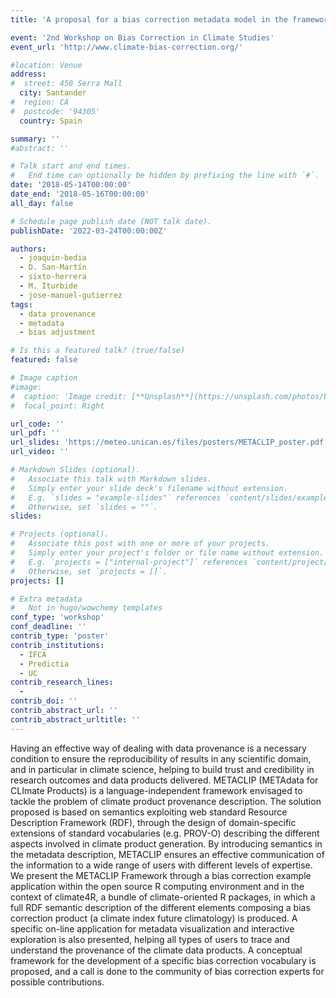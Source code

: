 ```yaml
---
title: 'A proposal for a bias correction metadata model in the framework of METACLIP (METAdata for CLImate Products)'

event: '2nd Workshop on Bias Correction in Climate Studies'
event_url: 'http://www.climate-bias-correction.org/'

#location: Venue
address:
#  street: 450 Serra Mall
  city: Santander
#  region: CA
#  postcode: '94305'
  country: Spain

summary: ''
#abstract: ''

# Talk start and end times.
#   End time can optionally be hidden by prefixing the line with `#`.
date: '2018-05-14T00:00:00'
date_end: '2018-05-16T00:00:00'
all_day: false

# Schedule page publish date (NOT talk date).
publishDate: '2022-03-24T00:00:00Z'

authors: 
  - joaquin-bedia
  - D. San-Martín
  - sixto-herrera
  - M. Iturbide
  - jose-manuel-gutierrez
tags: 
  - data provenance
  - metadata
  - bias adjustment

# Is this a featured talk? (true/false)
featured: false

# Image caption
#image:
#  caption: 'Image credit: [**Unsplash**](https://unsplash.com/photos/bzdhc5b3Bxs)'
#  focal_point: Right

url_code: ''
url_pdf: ''
url_slides: 'https://meteo.unican.es/files/posters/METACLIP_poster.pdf'
url_video: ''

# Markdown Slides (optional).
#   Associate this talk with Markdown slides.
#   Simply enter your slide deck's filename without extension.
#   E.g. `slides = "example-slides"` references `content/slides/example-slides.md`.
#   Otherwise, set `slides = ""`.
slides:

# Projects (optional).
#   Associate this post with one or more of your projects.
#   Simply enter your project's folder or file name without extension.
#   E.g. `projects = ["internal-project"]` references `content/project/deep-learning/index.md`.
#   Otherwise, set `projects = []`.
projects: []

# Extra metadata
#   Not in hugo/wowchemy templates
conf_type: 'workshop'
conf_deadline: ''
contrib_type: 'poster'
contrib_institutions: 
  - IFCA
  - Predictia
  - UC
contrib_research_lines: 
  - 
contrib_doi: ''
contrib_abstract_url: ''
contrib_abstract_urltitle: ''
---
```


Having an effective way of dealing with data provenance is a necessary condition to ensure the reproducibility of results in any scientific domain, and in particular in climate science, helping to build trust and credibility in research outcomes and data products delivered. METACLIP (METAdata for CLImate Products) is a language-independent framework envisaged to tackle the problem of climate product provenance description. The solution proposed is based on semantics exploiting web standard Resource Description Framework (RDF), through the design of domain-specific extensions of standard vocabularies (e.g. PROV-O) describing the different aspects involved in climate product generation. By introducing semantics in the metadata description, METACLIP ensures an effective communication of the information to a wide range of users with different levels of expertise. We present the METACLIP Framework through a bias correction example application within the open source R computing environment and in the context of climate4R, a bundle of climate-oriented R packages, in which a full RDF semantic description of the different elements composing a bias correction product (a climate index future climatology) is produced. A specific on-line application for metadata visualization and interactive exploration is also presented, helping all types of users to trace and understand the provenance of the climate data products. A conceptual framework for the development of a specific bias correction vocabulary is proposed, and a call is done to the community of bias correction experts for possible contributions.

